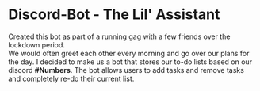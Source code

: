 # Discord-Bot - The Lil' Assistant
Created this bot as part of a running gag with a few friends over the lockdown period.  
We would often greet each other every morning and go over our plans for the day. I decided to make us a bot that stores our to-do lists based on our discord **#Numbers**.
The bot allows users to add tasks and remove tasks and completely re-do their current list.
